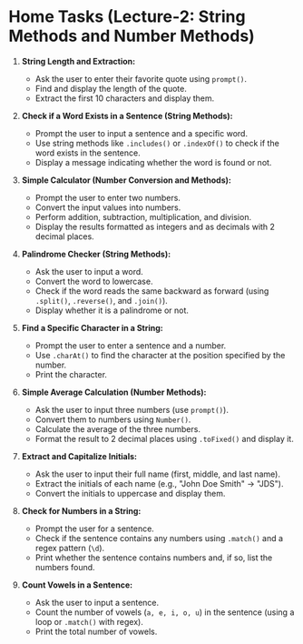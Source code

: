 # **Home Tasks (Lecture-2: String Methods and Number Methods)**

1. **String Length and Extraction:**  
   * Ask the user to enter their favorite quote using `prompt()`.  
   * Find and display the length of the quote.  
   * Extract the first 10 characters and display them.

2. **Check if a Word Exists in a Sentence (String Methods):**  
   * Prompt the user to input a sentence and a specific word.  
   * Use string methods like `.includes()` or `.indexOf()` to check if the word exists in the sentence.  
   * Display a message indicating whether the word is found or not.  

3. **Simple Calculator (Number Conversion and Methods):**  
   * Prompt the user to enter two numbers.  
   * Convert the input values into numbers.  
   * Perform addition, subtraction, multiplication, and division.  
   * Display the results formatted as integers and as decimals with 2 decimal places.

4. **Palindrome Checker (String Methods):**  
   * Ask the user to input a word.  
   * Convert the word to lowercase.  
   * Check if the word reads the same backward as forward (using `.split()`, `.reverse()`, and `.join()`).  
   * Display whether it is a palindrome or not.

5. **Find a Specific Character in a String:**  
   * Prompt the user to enter a sentence and a number.  
   * Use `.charAt()` to find the character at the position specified by the number.  
   * Print the character.

6. **Simple Average Calculation (Number Methods):**  
   * Ask the user to input three numbers (use `prompt()`).  
   * Convert them to numbers using `Number()`.  
   * Calculate the average of the three numbers.  
   * Format the result to 2 decimal places using `.toFixed()` and display it.

7. **Extract and Capitalize Initials:**  
   * Ask the user to input their full name (first, middle, and last name).  
   * Extract the initials of each name (e.g., "John Doe Smith" → "JDS").  
   * Convert the initials to uppercase and display them.

8. **Check for Numbers in a String:**  
   * Prompt the user for a sentence.  
   * Check if the sentence contains any numbers using `.match()` and a regex pattern (`\d`).  
   * Print whether the sentence contains numbers and, if so, list the numbers found.

9. **Count Vowels in a Sentence:**  
   * Ask the user to input a sentence.  
   * Count the number of vowels (`a, e, i, o, u`) in the sentence (using a loop or `.match()` with regex).  
   * Print the total number of vowels.
